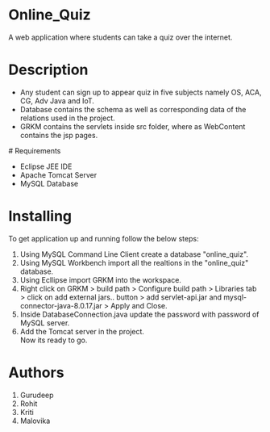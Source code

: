 # Online_Quiz
A web application where students can take a quiz over the internet. 
# Description
<ul>
  <li>Any student can sign up to appear quiz in five subjects namely OS, ACA, CG, Adv Java and IoT.</li>
  <li>Database contains the schema as well as corresponding data of the relations used in the project.</li>
  <li>GRKM contains the servlets inside src folder, where as WebContent contains the jsp pages.</li>
</ul>
# Requirements
<ul>
  <li>Eclipse JEE IDE</li>
  <li>Apache Tomcat Server</li>
  <li>MySQL Database</li>
</ul>
  
# Installing
To get application up and running follow the below steps:
  1. Using MySQL Command Line Client create a database "online_quiz".
  2. Using MySQL Workbench import all the realtions in the "online_quiz" database.
  3. Using Ecllipse import GRKM into the workspace.
  4. Right click on GRKM > build path > Configure build path > Libraries tab > click on add external jars.. button > add servlet-api.jar and mysql-connector-java-8.0.17.jar > Apply and Close.
  5. Inside DatabaseConnection.java update the password with password of MySQL server.
  6. Add the Tomcat server in the project.<br/>
Now its ready to go.
# Authors
  1. Gurudeep
  2. Rohit
  3. Kriti
  4. Malovika
